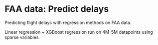# FAA data: Predict delays

Predicting flight delays with regression methods on FAA data.

Linear regression + XGBoost regression run on 4M-5M datapoints using sparse variables.
